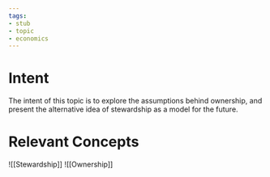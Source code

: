 ```yaml
---
tags:
- stub
- topic
- economics
---
```

# Intent
The intent of this topic is to explore the assumptions behind ownership, and present the alternative idea of stewardship as a model for the future.

# Relevant Concepts
![[Stewardship]]
![[Ownership]]